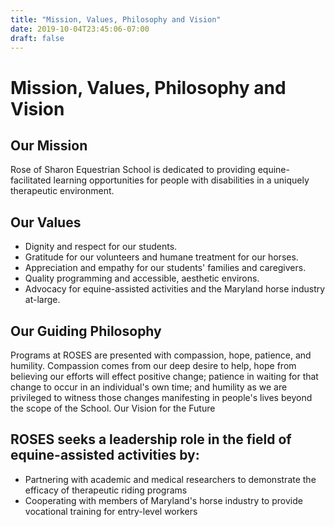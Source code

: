 ```yaml
---
title: "Mission, Values, Philosophy and Vision"
date: 2019-10-04T23:45:06-07:00
draft: false
---
```


# Mission, Values, Philosophy and Vision

## Our Mission

Rose of Sharon Equestrian School is dedicated to providing equine-facilitated learning opportunities for people with disabilities in a uniquely therapeutic environment.

## Our Values

 - Dignity and respect for our students.
 - Gratitude for our volunteers and humane treatment for our horses.
 - Appreciation and empathy for our students' families and caregivers.
 - Quality programming and accessible, aesthetic environs.
 - Advocacy for equine-assisted activities and the Maryland horse industry at-large.

## Our Guiding Philosophy

Programs at ROSES are presented with compassion, hope, patience, and humility. Compassion comes from our deep desire to help, hope from believing our efforts will effect positive change; patience in waiting for that change to occur in an individual's own time; and humility as we are privileged to witness those changes manifesting in people's lives beyond the scope of the School.
Our Vision for the Future

## ROSES seeks a leadership role in the field of equine-assisted activities by:

 - Partnering with academic and medical researchers to demonstrate the efficacy of therapeutic riding programs
 - Cooperating with members of Maryland's horse industry to provide vocational training for entry-level workers
